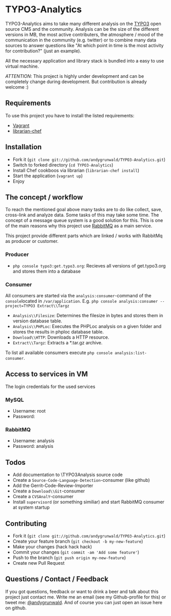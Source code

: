 # TYPO3-Analytics

TYPO3-Analytics aims to take many different analysis on the [TYPO3](http://typo3org/) open source CMS and the community.
Analysis can be the size of the different versions in MB, the most active contributers, the atmosphere / mood of the
communication in the community (e.g. twitter) or to combine many data sources to answer questions like "At which point in time
is the most activity for contribution?" (just an example).

All the necessary application and library stack is bundled into a easy to use virtual machine.

*ATTENTION*: This project is highly under development and can be completely change during development. But contribution is already welcome :)

## Requirements

To use this project you have to install the listed requirements:

* [Vagrant](http://www.vagrantup.com/)
* [librarian-chef](https://github.com/applicationsonline/librarian-chef)

## Installation

* Fork it (`git clone git://github.com/andygrunwald/TYPO3-Analytics.git`)
* Switch to forked directory (`cd TYPO3-Analytics`)
* Install Chef cookboos via librarian (`librarian-chef install`)
* Start the application (`vagrant up`)
* Enjoy

## The concept / workflow

To reach the mentioned goal above many tasks are to do like collect, save, cross-link and analyze data.
Some tasks of this may take some time. The concept of a message queue system is a good solution for this.
This is one of the main reasons why this project use [RabbitMQ](http://www.rabbitmq.com/) as a main service.

This project provide different parts which are linked / works with RabbitMq as producer or customer.

### Producer

* `php console typo3:get.typo3.org`: Recieves all versions of get.typo3.org and stores them into a database

### Consumer

All consumers are started via the `analysis:consumer`-command of the `console`located in `/var/application`.
E.g. `php console analysis:consumer --project=TYPO3 Extract\\Targz`

* `Analysis\\Filesize`: Determines the filesize in bytes and stores them in version database table.
* `Analysis\\PHPLoc`: Executes the PHPLoc analysis on a given folder and stores the results in phploc database table.
* `Download\\HTTP`: Downloads a HTTP resource.
* `Extract\\Targz`: Extracts a *.tar.gz archive.

To list all available consumers execute `php console analysis:list-consumer`.

## Access to services in VM

The login credentials for the used services

### MySQL

* Username: root
* Password:

### RabbitMQ

* Username: analysis
* Password: analysis

## Todos

* Add documentation to \TYPO3Analysis source code
* Create a `Source-Code-Language-Detection`-consumer (like github)
* Add the Gerrit-Code-Review-Importer
* Create a `Download\\Git`-consumer
* Create a `CVSAnalY`-consumer
* Install `supervisord` (or something similiar) and start RabbitMQ consumer at system startup

## Contributing

* Fork it (`git clone git://github.com/andygrunwald/TYPO3-Analytics.git`)
* Create your feature branch (`git checkout -b my-new-feature`)
* Make your changes (hack hack hack)
* Commit your changes (`git commit -am 'Add some feature'`)
* Push to the branch (`git push origin my-new-feature`)
* Create new Pull Request

## Questions / Contact / Feedback

If you got questions, feedback or want to drink a beer and talk about this project just contact me.
Write me an email (see my Github-profile for this) or tweet me: [@andygrunwald](http://twitter.com/andygrunwald).
And of course you can just open an issue here on github.
